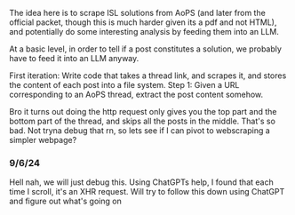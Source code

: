 The idea here is to scrape ISL solutions from AoPS (and later from the official packet, though this is much harder given its a pdf and not HTML), and potentially do some interesting analysis by feeding them into an LLM.

At a basic level, in order to tell if a post constitutes a solution, we probably have to feed it into an LLM anyway.

First iteration:
Write code that takes a thread link, and scrapes it, and stores the content of each post into a file system.
Step 1: Given a URL corresponding to an AoPS thread, extract the post content somehow.

Bro it turns out doing the http request only gives you the top part and the bottom part of the thread, and skips all the posts in the middle. That's so bad. Not tryna debug that rn, so lets see if I can pivot to webscraping a simpler webpage?

### 9/6/24
Hell nah, we will just debug this. Using ChatGPTs help, I found that each time I scroll, it's an XHR request. Will try to follow this down using ChatGPT and figure out what's going on